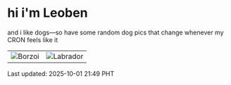 # hi i'm Leoben

and i like dogs—so have some random dog pics that change whenever my CRON feels like it

|  |  |
|--------|----------|
| ![Borzoi](https://random-dog-vercel.vercel.app/api/random-borzoi?v=1759326591) | ![Labrador](https://random-dog-vercel.vercel.app/api/random-labrador?v=1759326591) |

Last updated: 2025-10-01 21:49 PHT
